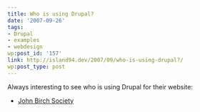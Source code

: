 ```yaml
---
title: Who is using Drupal?
date: '2007-09-26'
tags:
- Drupal
- examples
- webdesign
wp:post_id: '157'
link: http://island94.dev/2007/09/who-is-using-drupal?/
wp:post_type: post
---
```


Always interesting to see who is using Drupal for their website:

<ul>
<li><a href="http://www.jbs.org">John Birch Society</a></li>
</ul>

